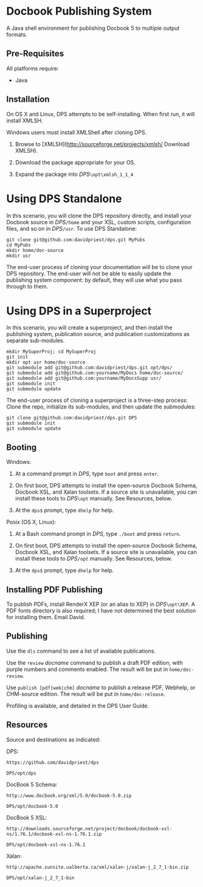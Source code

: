 Docbook Publishing System
=========================

A Java shell environment for publishing Docbook 5 to multiple output formats.

Pre-Requisites
--------------

All platforms require: 

  - Java

Installation
------------

On OS X and Linux, DPS attempts to be self-installing. When first run, it will
install XMLSH.

Windows users must install XMLShell after cloning DPS.

  1. Browse to [XMLSH](http://sourceforge.net/projects/xmlsh/ Download XMLSH).
  
  2. Download the package appropriate for your OS.
  
  3. Expand the package into *DPS*`\opt\xmlsh_1_1_4`

# Using DPS Standalone

In this scenario, you will clone the DPS repository directly, and install your
Docbook source in *DPS*`/home` and your XSL, custom scripts, configuration
files, and so on in *DPS*`/usr`.
To use DPS Standalone:

    git clone git@github.com:davidpriest/dps.git MyPubs
    cd MyPubs
    mkdir home/doc-source
    mkdir usr
The end-user process of cloning your documentation will be to clone your DPS
repository. The end-user will not be able to easily update the publishing
system component: by default, they will use what you pass through to them.

# Using DPS in a Superproject

In this scenario, you will create a superproject, and then install the publishing system, publication source, and publication customizations as separate sub-modules.

    mkdir MySuperProj; cd MySuperProj
    git init
    mkdir opt usr home/doc-source
    git submodule add git@github.com:davidpriest/dps.git opt/dps/
    git submodule add git@github.com:yourname/MyDocs home/doc-source/
    git submodule add git@github.com:yourname/MyDocsSupp usr/
    git submodule init
    git submodule update
The end-user process of cloning a superproject is a three-step process: Clone the repo, initialize its sub-modules, and then update the submodules:

    git clone git@github.com:davidpriest/dps.git DPS
    git submodule init
    git submodule update

Booting
-------

Windows:

  1. At a command prompt in *DPS*, type `boot` and press `enter`.
  
  2. On first boot, DPS attempts to install the open-source Docbook Schema,
  Docbook XSL, and Xalan toolsets. If a source site is unavailable, you can
  install these tools to *DPS*`\opt` manually.  See Resources, below.
  
  3. At the `dps$` prompt, type `dhelp` for help.

Posix (OS X, Linux):
  
  1. At a Bash command prompt in *DPS*, type `./boot` and press `return`.
  
  2. On first boot, DPS attempts to install the open-source Docbook Schema,
  Docbook XSL, and Xalan toolsets. If a source site is unavailable, you can
  install these tools to *DPS*`/opt` manually.  See Resources, below.

  3. At the `dps$` prompt, type `dhelp` for help.

Installing PDF Publishing
-------------------------

To publish PDFs, install RenderX XEP (or an alias to XEP) in 
*DPS*`\opt\XEP`.  A PDF fonts directory is also required; I have not
determined the best solution for installing them.  Email David.

Publishing
----------

Use the `dls` command to see a list of available publications.

Use the `review` *docname* command to publish a draft PDF edition, with purple 
numbers and comments enabled. The result will be put in `home/doc-review`.

Use `publish [pdf|web|chm]` *docname* to publish a release PDF, Webhelp, or 
CHM-source edition. The result will be put in `home/doc-release`.

Profiling is available, and detailed in the DPS User Guide.

Resources
---------

Source and destinations as indicated:

DPS:

    https://github.com/davidpriest/dps

    DPS/opt/dps

DocBook 5 Schema:

    http://www.docbook.org/xml/5.0/docbook-5.0.zip

    DPS/opt/docbook-5.0

DocBook 5 XSL:

    http://downloads.sourceforge.net/project/docbook/docbook-xsl-ns/1.76.1/docbook-xsl-ns-1.76.1.zip

    DPS/opt/docbook-xsl-ns-1.76.1

Xalan:

    http://apache.sunsite.ualberta.ca/xml/xalan-j/xalan-j_2_7_1-bin.zip

    DPS/opt/xalan-j_2_7_1-bin
